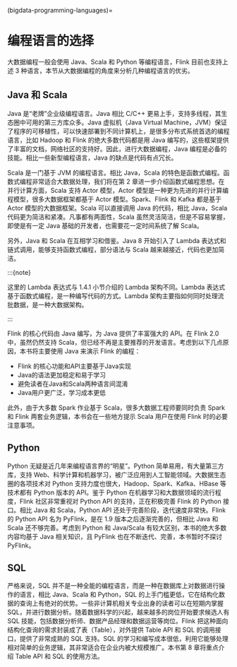 (bigdata-programming-languages)=
# 编程语言的选择

大数据编程一般会使用 Java、Scala 和 Python 等编程语言，Flink 目前也支持上述 3 种语言，本节从大数据编程的角度来分析几种编程语言的优劣。

## Java 和 Scala

Java 是“老牌”企业级编程语言。Java 相比 C/C++ 更易上手，支持多线程，其生态圈中可用的第三方库众多。Java 虚拟机（Java Virtual Machine，JVM）保证了程序的可移植性，可以快速部署到不同计算机上，是很多分布式系统首选的编程语言，比如 Hadoop 和 Flink 的绝大多数代码都是用 Java 编写的，这些框架提供了丰富的文档，网络社区的支持好。因此，进行大数据编程，Java 编程是必备的技能。相比一些新型编程语言，Java 的缺点是代码有点冗长。

Scala 是一门基于 JVM 的编程语言。相比 Java，Scala 的特色是函数式编程。函数式编程非常适合大数据处理，我们将在第 2 章进一步介绍函数式编程思想。在并行计算方面，Scala 支持 Actor 模型，Actor 模型是一种更为先进的并行计算编程模型，很多大数据框架都基于 Actor 模型。Spark、Flink 和 Kafka 都是基于 Actor 模型的大数据框架。Scala 可以直接调用 Java 的代码，相比 Java，Scala 代码更为简洁和紧凑。凡事都有两面性，Scala 虽然灵活简洁，但是不容易掌握，即使是有一定 Java 基础的开发者，也需要花一定时间系统了解 Scala。

另外，Java 和 Scala 在互相学习和借鉴。Java 8 开始引入了 Lambda 表达式和链式调用，能够支持函数式编程，部分语法与 Scala 越来越接近，代码也更加简洁。

:::{note}

这里的 Lambda 表达式与 1.4.1 小节介绍的 Lambda 架构不同。Lambda 表达式基于函数式编程，是一种编写代码的方式。Lambda 架构主要指如何同时处理流批数据，是一种大数据架构。

:::

Flink 的核心代码由 Java 编写，为 Java 提供了丰富强大的 API。在 Flink 2.0 中，虽然仍然支持 Scala，但已经不再是主要推荐的开发语言。考虑到以下几点原因，本书将主要使用 Java 来演示 Flink 的编程：

- Flink 的核心功能和API主要基于Java实现
- Java的语法更加稳定和易于学习
- 避免读者在Java和Scala两种语言间混淆
- Java用户更广泛，学习成本更低

此外，由于大多数 Spark 作业基于 Scala，很多大数据工程师要同时负责 Spark 和 Flink 两套业务逻辑，本书会在一些地方提示 Scala 用户在使用 Flink 时的必要注意事项。

## Python

Python 无疑是近几年来编程语言界的“明星”。Python 简单易用，有大量第三方库，支持 Web、科学计算和机器学习，被广泛应用到人工智能领域。大数据生态圈的各项技术对 Python 支持力度也很大，Hadoop、Spark、Kafka、HBase 等技术都有 Python 版本的 API。鉴于 Python 在机器学习和大数据领域的流行程度，Flink 社区非常重视对 Python API 的支持，正在积极完善 Flink 的 Python 接口。相比 Java 和 Scala，Python API 还处于完善阶段，迭代速度非常快。Flink 的 Python API 名为 PyFlink，是在 1.9 版本之后逐渐完善的，但相比 Java 和 Scala 还不够完善。考虑到 Python 和 Java/Scala 有较大区别，本书的绝大多数内容均基于 Java 相关知识，且 PyFlink 也在不断迭代、完善，本书暂时不探讨 PyFlink。

## SQL

严格来说，SQL 并不是一种全能的编程语言，而是一种在数据库上对数据进行操作的语言，相比 Java、Scala 和 Python，SQL 的上手门槛更低，它在结构化数据的查询上有绝对的优势。一些非计算机相关专业出身的读者可以在短期内掌握 SQL，并进行数据分析。随着数据科学的兴起，越来越多的岗位开始要求候选人有 SQL 技能，包括数据分析师、数据产品经理和数据运营等岗位。Flink 把这种面向结构化查询的需求封装成了表（Table），对外提供 Table API 和 SQL 的调用接口，提供了非常成熟的 SQL 支持。SQL 的学习和编写成本很低，利用它能够处理相对简单的业务逻辑，其非常适合在企业内被大规模推广。本书第 8 章将重点介绍 Table API 和 SQL 的使用方法。
